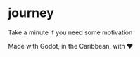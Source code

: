 # journey

Take a minute if you need some motivation

Made with Godot, in the Caribbean, with &hearts;
